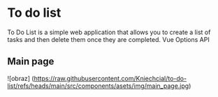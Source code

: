 # To do list

To Do List is a simple web application that allows you to create a list of tasks and then delete them once they are completed.
Vue Options API

## Main page

![obraz] (https://raw.githubusercontent.com/Kniechcial/to-do-list/refs/heads/main/src/components/asets/img/main_page.jpg)
